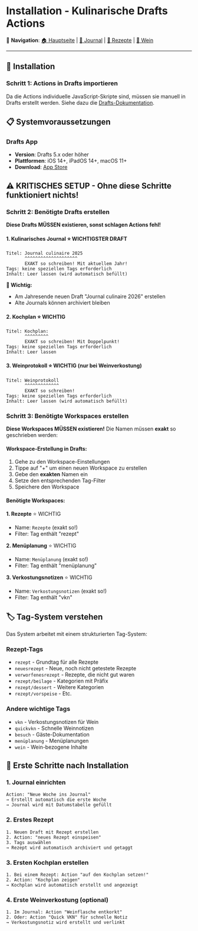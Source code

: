 # Installation - Kulinarische Drafts Actions

📖 **Navigation**: [🏠 Hauptseite](../README.md) | [📝 Journal](../actions/journal-verwaltung/README.md) | [🍳 Rezepte](../actions/rezept-verwaltung/README.md) | [🍷 Wein](../actions/wein-verwaltung/README.md)

---

## 🚀 Installation

### Schritt 1: Actions in Drafts importieren

Da die Actions individuelle JavaScript-Skripte sind, müssen sie manuell in Drafts erstellt werden. Siehe dazu die [Drafts-Dokumentation](https://docs.getdrafts.com).

## 📋 Systemvoraussetzungen

### Drafts App
- **Version**: Drafts 5.x oder höher
- **Plattformen**: iOS 14+, iPadOS 14+, macOS 11+
- **Download**: [App Store](https://apps.apple.com/app/drafts/id1435957248)

## ⚠️ KRITISCHES SETUP - Ohne diese Schritte funktioniert nichts!

### Schritt 2: Benötigte Drafts erstellen

**Diese Drafts MÜSSEN existieren, sonst schlagen Actions fehl!** 

#### 1. Kulinarisches Journal ⭐ WICHTIGSTER DRAFT
```
Titel: Journal culinaire 2025
       ^^^^^^^^^^^^^^^^^^^^ 
       EXAKT so schreiben! Mit aktuellem Jahr!
Tags: keine speziellen Tags erforderlich
Inhalt: Leer lassen (wird automatisch befüllt)
```

**📅 Wichtig:** 
- Am Jahresende neuen Draft "Journal culinaire 2026" erstellen
- Alte Journals können archiviert bleiben

#### 2. Kochplan ⭐ WICHTIG  
```
Titel: Kochplan:
       ^^^^^^^^^
       EXAKT so schreiben! Mit Doppelpunkt!
Tags: keine speziellen Tags erforderlich  
Inhalt: Leer lassen
```

#### 3. Weinprotokoll ⭐ WICHTIG (nur bei Weinverkostung)
```
Titel: Weinprotokoll
       ^^^^^^^^^^^^^
       EXAKT so schreiben!
Tags: keine speziellen Tags erforderlich
Inhalt: Leer lassen (wird automatisch befüllt)
```

### Schritt 3: Benötigte Workspaces erstellen

**Diese Workspaces MÜSSEN existieren!** Die Namen müssen **exakt** so geschrieben werden:

#### Workspace-Erstellung in Drafts:
1. Gehe zu den Workspace-Einstellungen
2. Tippe auf "+" um einen neuen Workspace zu erstellen
3. Gebe den **exakten** Namen ein
4. Setze den entsprechenden Tag-Filter
5. Speichere den Workspace

#### Benötigte Workspaces:

**1. Rezepte** ⭐ WICHTIG
- Name: `Rezepte` (exakt so!)
- Filter: Tag enthält "rezept"

**2. Menüplanung** ⭐ WICHTIG  
- Name: `Menüplanung` (exakt so!)
- Filter: Tag enthält "menüplanung"

**3. Verkostungsnotizen** ⭐ WICHTIG
- Name: `Verkostungsnotizen` (exakt so!)
- Filter: Tag enthält "vkn"

## 🏷️ Tag-System verstehen

Das System arbeitet mit einem strukturierten Tag-System:

### Rezept-Tags
- `rezept` - Grundtag für alle Rezepte
- `neuesrezept` - Neue, noch nicht getestete Rezepte  
- `verworfenesrezept` - Rezepte, die nicht gut waren
- `rezept/beilage` - Kategorien mit Präfix
- `rezept/dessert` - Weitere Kategorien
- `rezept/vorspeise` - Etc.

### Andere wichtige Tags
- `vkn` - Verkostungsnotizen für Wein
- `quickvkn` - Schnelle Weinnotizen
- `besuch` - Gäste-Dokumentation
- `menüplanung` - Menüplanungen
- `wein` - Wein-bezogene Inhalte

## 🔧 Erste Schritte nach Installation

### 1. Journal einrichten
```
Action: "Neue Woche ins Journal"
→ Erstellt automatisch die erste Woche
→ Journal wird mit Datumstabelle gefüllt
```

### 2. Erstes Rezept
```
1. Neuen Draft mit Rezept erstellen
2. Action: "neues Rezept einspeisen" 
3. Tags auswählen
→ Rezept wird automatisch archiviert und getaggt
```

### 3. Ersten Kochplan erstellen
```
1. Bei einem Rezept: Action "auf den Kochplan setzen!"
2. Action: "Kochplan zeigen"
→ Kochplan wird automatisch erstellt und angezeigt
```

### 4. Erste Weinverkostung (optional)
```
1. Im Journal: Action "Weinflasche entkorkt"
2. Oder: Action "Quick VKN" für schnelle Notiz
→ Verkostungsnotiz wird erstellt und verlinkt
```